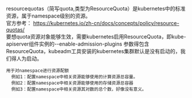 resourcequotas（简写quota,类型为ResourceQuota）是kubernetes中的标准资源，属于namespace级别的资源。  
官方参考： https://kubernetes.io/zh-cn/docs/concepts/policy/resource-quotas/  
要想quota资源对象能够生效，需要kubernetes启用ResourceQuota，即kube-apiserver组件实例的--enable-admission-plugins
参数得包含ResourceQuota，kubeadm工具安装的kubernetes集群默认是没有启动的，我们得人为启动。
```
用于对namespace进行资源配额
  例如1：配置namespace中相关资源能够使用的计算资源总容量。
  例如2：配置namespace中相关资源能够使用的存储资源总容器
  例如3：配置namespace中相关资源其对数的总个数，好像没有意义。
```

